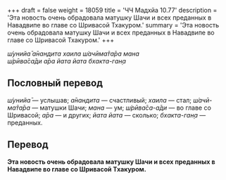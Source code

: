 +++
draft = false
weight = 18059
title = 'ЧЧ Мадхйа 10.77'
description = 'Эта новость очень обрадовала матушку Шачи и всех преданных в Навадвипе во главе со Шривасой Тхакуром.'
summary = 'Эта новость очень обрадовала матушку Шачи и всех преданных в Навадвипе во главе со Шривасой Тхакуром.'
+++

_ш́унийа̄ а̄нандита хаила ш́ачӣма̄та̄ра мана  
ш́рӣва̄са̄ди а̄ра йата йата бхакта-ган̣а_

## Пословный перевод

_ш́унийа̄_ — услышав; _а̄нандита_ — счастливый; _хаила_ — стал; _ш́ачӣ_\-_ма̄та̄ра_ — матушки Шачи; _мана_ — ум; _ш́рӣва̄са_\-_а̄ди_ — во главе со Шривасой; _а̄ра_ — и других; _йата_ _йата_ — сколько; _бхакта_\-_ган̣а_ — преданных.

## Перевод

**Эта новость очень обрадовала матушку Шачи и всех преданных в Навадвипе во главе со Шривасой Тхакуром.**
